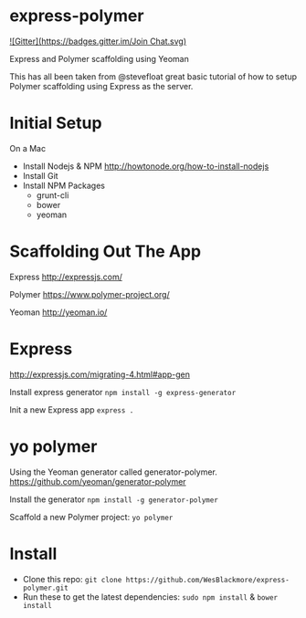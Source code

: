 express-polymer
===============

[![Gitter](https://badges.gitter.im/Join Chat.svg)](https://gitter.im/WesBlackmore/express-polymer?utm_source=badge&utm_medium=badge&utm_campaign=pr-badge&utm_content=badge)

Express and Polymer scaffolding using Yeoman

This has all been taken from @stevefloat great basic tutorial of how to setup Polymer scaffolding using Express as the server.

Initial Setup
===============

On a Mac

- Install Nodejs & NPM http://howtonode.org/how-to-install-nodejs
- Install Git
- Install NPM Packages
	- grunt-cli
	- bower
	- yeoman

Scaffolding Out The App
===============

Express http://expressjs.com/

Polymer https://www.polymer-project.org/

Yeoman http://yeoman.io/

Express
===============

http://expressjs.com/migrating-4.html#app-gen

Install express generator ```npm install -g express-generator```

Init a new Express app ```express .```

yo polymer
===============

Using the Yeoman generator called generator-polymer. https://github.com/yeoman/generator-polymer

Install the generator ```npm install -g generator-polymer```

Scaffold a new Polymer project: ```yo polymer```

Install
===============

- Clone this repo: 
```git clone https://github.com/WesBlackmore/express-polymer.git```
- Run these to get the latest dependencies: ```sudo npm install``` & ```bower install```
